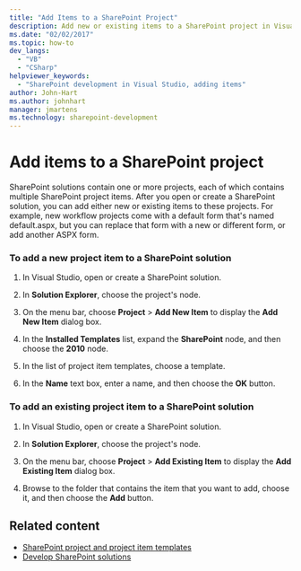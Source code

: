 ```yaml
---
title: "Add Items to a SharePoint Project"
description: Add new or existing items to a SharePoint project in Visual Studio after you open or create a SharePoint solution.
ms.date: "02/02/2017"
ms.topic: how-to
dev_langs:
  - "VB"
  - "CSharp"
helpviewer_keywords:
  - "SharePoint development in Visual Studio, adding items"
author: John-Hart
ms.author: johnhart
manager: jmartens
ms.technology: sharepoint-development
---
```

# Add items to a SharePoint project

  SharePoint solutions contain one or more projects, each of which contains multiple SharePoint project items. After you open or create a SharePoint solution, you can add either new or existing items to these projects. For example, new workflow projects come with a default form that's named default.aspx, but you can replace that form with a new or different form, or add another ASPX form.

### To add a new project item to a SharePoint solution

1. In Visual Studio, open or create a SharePoint solution.

2. In **Solution Explorer**, choose the project's node.

3. On the menu bar, choose **Project** > **Add New Item** to display the **Add New Item** dialog box.

4. In the **Installed Templates** list, expand the **SharePoint** node, and then choose the **2010** node.

5. In the list of project item templates, choose a template.

6. In the **Name** text box, enter a name, and then choose the **OK** button.

### To add an existing project item to a SharePoint solution

1. In Visual Studio, open or create a SharePoint solution.

2. In **Solution Explorer**, choose the project's node.

3. On the menu bar, choose **Project** > **Add Existing Item** to display the **Add Existing Item** dialog box.

4. Browse to the folder that contains the item that you want to add, choose it, and then choose the **Add** button.

## Related content
- [SharePoint project and project item templates](../sharepoint/sharepoint-project-and-project-item-templates.md)
- [Develop SharePoint solutions](../sharepoint/developing-sharepoint-solutions.md)
